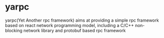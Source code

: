 # yarpc
yarpc(Yet Another rpc framework) aims at providing a simple rpc framework based on react network
programming model, including a C/C++ non-blocking network library and protobuf based rpc framework
